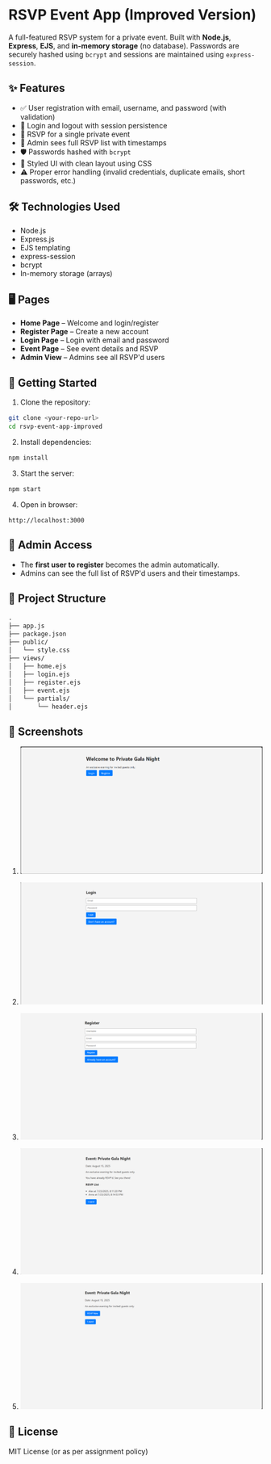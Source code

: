 # RSVP Event App (Improved Version)

A full-featured RSVP system for a private event. Built with **Node.js**, **Express**, **EJS**, and **in-memory storage** (no database). Passwords are securely hashed using `bcrypt` and sessions are maintained using `express-session`.

## ✨ Features

- ✅ User registration with email, username, and password (with validation)
- 🔐 Login and logout with session persistence
- 💾 RSVP for a single private event
- 👑 Admin sees full RSVP list with timestamps
- 🛡 Passwords hashed with `bcrypt`
- 🎨 Styled UI with clean layout using CSS
- ⚠ Proper error handling (invalid credentials, duplicate emails, short passwords, etc.)

## 🛠 Technologies Used

- Node.js
- Express.js
- EJS templating
- express-session
- bcrypt
- In-memory storage (arrays)

## 🖥 Pages

- **Home Page** – Welcome and login/register
- **Register Page** – Create a new account
- **Login Page** – Login with email and password
- **Event Page** – See event details and RSVP
- **Admin View** – Admins see all RSVP'd users

## 🚀 Getting Started

1. Clone the repository:
```bash
git clone <your-repo-url>
cd rsvp-event-app-improved
```

2. Install dependencies:
```bash
npm install
```

3. Start the server:
```bash
npm start
```

4. Open in browser:
```
http://localhost:3000
```

## 👥 Admin Access

- The **first user to register** becomes the admin automatically.
- Admins can see the full list of RSVP'd users and their timestamps.

## 📂 Project Structure

```
.
├── app.js
├── package.json
├── public/
│   └── style.css
├── views/
│   ├── home.ejs
│   ├── login.ejs
│   ├── register.ejs
│   ├── event.ejs
│   └── partials/
│       └── header.ejs
```

## 📸 Screenshots

1) ![alt text](image.png)

2) ![alt text](image-1.png)

3) ![alt text](image-2.png)

4) ![alt text](image-3.png)

5) ![alt text](image-4.png)
## 📄 License

MIT License (or as per assignment policy)
